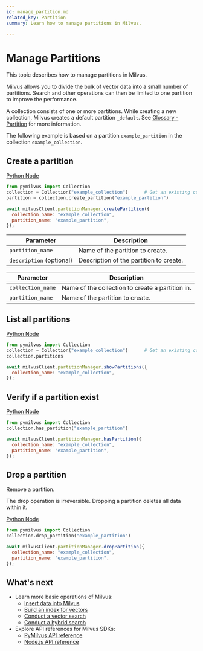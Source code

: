 ```yaml
---
id: manage_partition.md
related_key: Partition
summary: Learn how to manage partitions in Milvus.

---
```


# Manage Partitions

This topic describes how to manage partitions in Milvus.

Milvus allows you to divide the bulk of vector data into a small number of partitions. Search and other operations can then be limited to one partition to improve the performance.

A collection consists of one or more partitions. While creating a new collection, Milvus creates a default partition `_default`. See [Glossary - Partition](glossary.md#Partition) for more information.

The following example is based on a partition `example_partition` in the collection `example_collection`.

## Create a partition

<div class="multipleCode">

  <a href="?python">Python </a>
  <a href="?javascript">Node</a>
</div>


```python
from pymilvus import Collection
collection = Collection("example_collection")      # Get an existing collection.
partition = collection.create_partition("example_partition")
```

```javascript
await milvusClient.partitionManager.createPartition({
  collection_name: "example_collection",
  partition_name: "example_partition",
});
```

<table class="language-python">
	<thead>
	<tr>
		<th>Parameter</th>
		<th>Description</th>
	</tr>
	</thead>
	<tbody>
	<tr>
		<td><code>partition_name</code></td>
		<td>Name of the partition to create.</td>
	</tr>
  <tr>
		<td><code>description</code> (optional)</td>
		<td>Description of the partition to create.</td>
	</tr>
	</tbody>
</table>


<table class="language-javascript">
	<thead>
	<tr>
		<th>Parameter</th>
		<th>Description</th>
	</tr>
	</thead>
	<tbody>
  <tr>
		<td><code>collection_name</code></td>
		<td>Name of the collection to create a partition in.</td>
	</tr>
  <tr>
		<td><code>partition_name</code></td>
		<td>Name of the partition to create.</td>
	</tr>
	</tbody>
</table>

## List all partitions

<div class="multipleCode">

  <a href="?python">Python </a>
  <a href="?javascript">Node</a>
</div>


```python
from pymilvus import Collection
collection = Collection("example_collection")      # Get an existing collection.
collection.partitions
```

```javascript
await milvusClient.partitionManager.showPartitions({
  collection_name: "example_collection",
});
```



## Verify if a partition exist

<div class="multipleCode">

  <a href="?python">Python </a>
  <a href="?javascript">Node</a>
</div>


```python
from pymilvus import Collection
collection.has_partition("example_partition")
```

```javascript
await milvusClient.partitionManager.hasPartition({
  collection_name: "example_collection",
  partition_name: "example_partition",
});
```


## Drop a partition

Remove a partition.

<div class="alert caution">
The drop operation is irreversible. Dropping a partition deletes all data within it.
</div>


<div class="multipleCode">

  <a href="?python">Python </a>
  <a href="?javascript">Node</a>
</div>


```python
from pymilvus import Collection
collection.drop_partition("example_partition")
```

```javascript
await milvusClient.partitionManager.dropPartition({
  collection_name: "example_collection",
  partition_name: "example_partition",
});
```

## What's next

- Learn more basic operations of Milvus:
  - [Insert data into Milvus](manage_data.md)
  - [Build an index for vectors](manage_index.md)
  - [Conduct a vector search](search.md)
  - [Conduct a hybrid search](hybridsearch.md)
- Explore API references for Milvus SDKs:
  - [PyMilvus API reference](/api-reference/pymilvus/v2.0.0rc8/tutorial.html)
  - [Node.js API reference](/api-reference/node/v1.0.19/tutorial.html)

